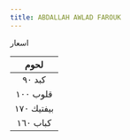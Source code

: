 ```yaml
---
title: ABDALLAH AWLAD FAROUK 
---
```



اسعار


|**لحوم** |
| :----:|
 | كبد ٩٠ |
| قلوب ١٠٠ |
| بيفتيك ١٧٠ |
| كباب ١٦٠ |